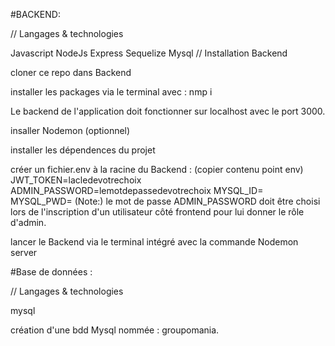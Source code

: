#BACKEND:

// Langages & technologies

Javascript
NodeJs
Express
Sequelize
Mysql
// Installation Backend

cloner ce repo dans Backend

installer les packages via le terminal avec : nmp i

Le backend de l'application doit fonctionner sur localhost avec le port 3000.

insaller Nodemon (optionnel)

installer les dépendences du projet

créer un fichier.env à la racine du Backend : (copier contenu point env) JWT_TOKEN=lacledevotrechoix ADMIN_PASSWORD=lemotdepassedevotrechoix MYSQL_ID= MYSQL_PWD= (Note:) le mot de passe ADMIN_PASSWORD doit être choisi lors de l'inscription d'un utilisateur côté frontend pour lui donner le rôle d'admin.

lancer le Backend via le terminal intégré avec la commande Nodemon server

#Base de données :

// Langages & technologies

mysql

création d'une bdd Mysql nommée : groupomania.